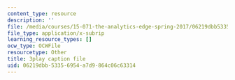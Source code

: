 ```yaml
---
content_type: resource
description: ''
file: /media/courses/15-071-the-analytics-edge-spring-2017/06219dbb53356954a7d9864c06c63314_1G6iJmM64LA.srt
file_type: application/x-subrip
learning_resource_types: []
ocw_type: OCWFile
resourcetype: Other
title: 3play caption file
uid: 06219dbb-5335-6954-a7d9-864c06c63314
---
```

